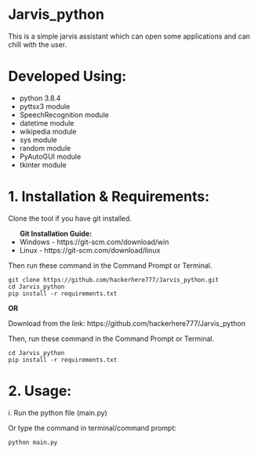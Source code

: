 # Jarvis_python
This is a simple jarvis assistant which can open some applications and can chill with the user.

# Developed Using:
<ul>
  <li> python 3.8.4 </li>
  <li> pyttsx3 module </li>
  <li> SpeechRecognition module </li>
  <li> datetime module </li>
  <li> wikipedia module </li>
  <li> sys module </li>
  <li> random module </li>
  <li> PyAutoGUI module </li>
  <li> tkinter module </li>
</ul>

# 1. Installation & Requirements:
<p> Clone the tool if you have git installed. </p>
<b> <ul> Git Installation Guide: </b>
  <li>Windows - https://git-scm.com/download/win </li>
  <li>Linux - https://git-scm.com/download/linux </li>
  </ul>
Then run these command in the Command Prompt or Terminal.

```
git clone https://github.com/hackerhere777/Jarvis_python.git
cd Jarvis_python
pip install -r requirements.txt
```
<p> <b>        OR </b> </p>
<p> Download from the link: https://github.com/hackerhere777/Jarvis_python <p>
Then, run these command in the Command Prompt or Terminal.

```
cd Jarvis_python
pip install -r requirements.txt
```

# 2. Usage:
<p> i. Run the python file (main.py) </p>

<p> Or type the command in terminal/command prompt: </p>

```
python main.py
```
